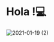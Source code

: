 # Hola !💻

![2021-01-19 (2)](https://user-images.githubusercontent.com/67522406/104992350-dc969a00-5a46-11eb-8da1-708676c4bc7c.png)